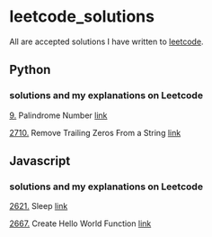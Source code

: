 # leetcode_solutions
All are accepted solutions I have written to [leetcode](https://leetcode.com/).

## Python
### solutions and my explanations on Leetcode
[9.](https://github.com/francescorn/leetcode_solutions/blob/main/9_palindrome_number.py) Palindrome Number
[link](https://leetcode.com/problems/palindrome-number/solutions/3591298/easy-simple-python3-solution-beats-95/)

[2710.](https://github.com/francescorn/leetcode_solutions/blob/main/2710_Remove_Trailing_Zeros_From_a_String.py) Remove Trailing Zeros From a String
[link](https://leetcode.com/problems/remove-trailing-zeros-from-a-string/solutions/3593378/two-easy-simple-python3-solutions-beat-over-90/)


## Javascript
### solutions and my explanations on Leetcode
[2621.](https://github.com/francescorn/leetcode_solutions/blob/main/2621_Sleep.js) Sleep
[link](https://leetcode.com/problems/sleep/solutions/3883019/two-easy-and-short-solutions-javascript-beats-over-90-return-instead-of-await/)

[2667.](https://github.com/francescorn/leetcode_solutions/blob/main/2667_Create_Hello_World_Function.js) Create Hello World Function
[link](https://leetcode.com/problems/create-hello-world-function/solutions/3882950/two-easy-short-solutions-beat-over-90-using-return/)
